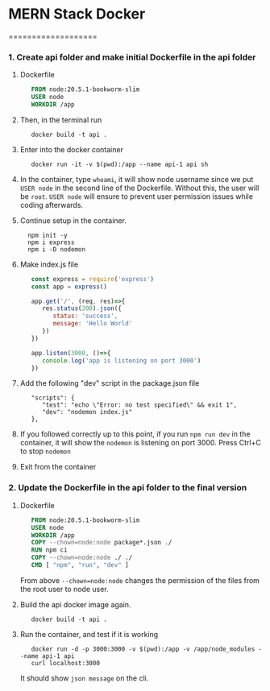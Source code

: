# MERN Stack Docker
===================

### 1. Create api folder and make initial Dockerfile in the api folder
1) Dockerfile
   ```Dockerfile
      FROM node:20.5.1-bookworm-slim
      USER node
      WORKDIR /app
   ```

1) Then, in the terminal run
   ```
      docker build -t api .
   ```

2) Enter into the docker container
   ```
      docker run -it -v $(pwd):/app --name api-1 api sh   
   ```

3) In the container, type ```whoami```, it will show node username since we put ```USER node``` in the second line of the Dockerfile. Without this, the user will be ```root```. ```USER node``` will ensure to prevent user permission issues while coding afterwards.

4) Continue setup in the container.
    ```
      npm init -y
      npm i express
      npm i -D nodemon
    ```

5) Make index.js file
   ```javascript
      const express = require('express')
      const app = express()

      app.get('/', (req, res)=>{
         res.status(200).json({
            status: 'success',
            message: 'Hello World'
         })
      })

      app.listen(3000, ()=>{
         console.log('app is listening on port 3000')
      })
   ```

6) Add the following "dev" script in the package.json file
   ```
      "scripts": {
         "test": "echo \"Error: no test specified\" && exit 1",
         "dev": "nodemon index.js"
      },
   ```

7) If you followed correctly up to this point, if you run ```npm run dev``` in the container, it will show the ```nodemon``` is listening on port 3000. Press Ctrl+C to stop ```nodemon```

8) Exit from the container


### 2. Update the Dockerfile in the api folder to the final version
1) Dockerfile
   ```Dockerfile
      FROM node:20.5.1-bookworm-slim
      USER node
      WORKDIR /app
      COPY --chown=node:node package*.json ./
      RUN npm ci
      COPY --chown=node:node ./ ./
      CMD [ "npm", "run", "dev" ]
   ```

   From above ```--chown=node:node``` changes the permission of the files from the root user to node user.

2) Build the api docker image again.
   ```
      docker build -t api .
   ```

3) Run the container, and test if it is working
   ```
      docker run -d -p 3000:3000 -v $(pwd):/app -v /app/node_modules --name api-1 api
      curl localhost:3000
   ```

   It should show ```json message``` on the cli.